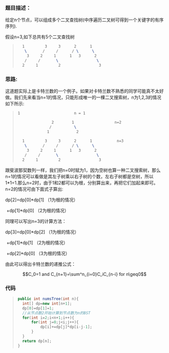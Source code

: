 ### 题目描述：

给定n个节点，可以组成多个二叉查找树(中序遍历二叉树可得到一个关键字的有序序列).

假设n=3,如下总共有5个二叉查找树

>```tex
>   1         3     3      2      1
>    \       /     /      / \      \
>     3     2     1      1   3      2
>    /     /       \                 \
>   2     1         2                 3
>```

### 思路:

这道题实际上是卡特兰数的一个例子。如果对卡特兰数不熟悉的同学可能真不太好做。我们先来看当n=1的情况，只能形成唯一的一棵二叉搜索树，n为1,2,3的情况如下所示:

>```tex
>1                        n = 1
>
>                2        1                  n=2
>               /          \
>              1            2
>  
>   1         3     3      2      1           n=3
>    \       /     /      / \      \
>     3     2     1      1   3      2
>    /     /       \                 \
>   2     1         2                 3
>```

跟斐波那契数列一样，我们把n=0时赋为1，因为空树也算一种二叉搜索树，那么n=1的情况可以看做是其左子树乘以右子树的个数，左右子树都是空树，所以1*1=1.那么n=2时，由于1和2都可以为根，分别算出来，再把它们加起来即可。n=2的情况可由下面式子算出:

dp[2]=dp[0]*dp[1]	（1为根的情况）

​	 +dp[1]*dp[0]	（2为根的情况）

同理可以写出n=3的计算方法：

dp[3]=dp[0]*dp[2]	（1为根的情况）

​	+dp[1]*dp[1]		（2为根的情况）

​	+dp[2]*dp[0]		（3为根的情况）

由此可以得出卡特兰数的递推公式：

$$C_0=1 and C_{n+1}=\sum^n_{i=0}C_iC_{n-i}   for n\geq0$$  

### 代码

>```java
>public int numsTree(int n){
>	int[] dp=new int[n+1];
>	dp[0]=dp[1]=1;
>	//从节点数2开始计算到节点数为n的BST
>	for(int i=2;i<n+1;i++){
>		for(int j=0;j<i;j++){
>			dp[i]+=dp[j]*dp[i-j-1];
>		}
>	}
>	return dp[n];
>}
>```

